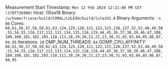 Measurement Start Timestamp: `Mon 12 Feb 2024 12:21:40 PM CET (1707736900)`
Host: i10se19
Binary: `/u/home/friese/build/CORAL/LULESH/build/lulesh2.0`
Binary Arguments: `-s 80`
Cores: `60,61,56,57,58,59,62,63,124,125,120,121,122,123,126,127,52,53,48,49,50,51,54,55,116,117,112,113,114,115,118,119,44,45,36,37,38,39,46,47,108,109,100,101,102,103,110,111,28,29,20,21,22,23,30,31,92,93,84,85,86,87,94,95`
Iterations: `10`
OMP_NUM_THREADS: `64`
GOMP_CPU_AFFINITY: `60,61,56,57,58,59,62,63,124,125,120,121,122,123,126,127,52,53,48,49,50,51,54,55,116,117,112,113,114,115,118,119,44,45,36,37,38,39,46,47,108,109,100,101,102,103,110,111,28,29,20,21,22,23,30,31,92,93,84,85,86,87,94,95`

